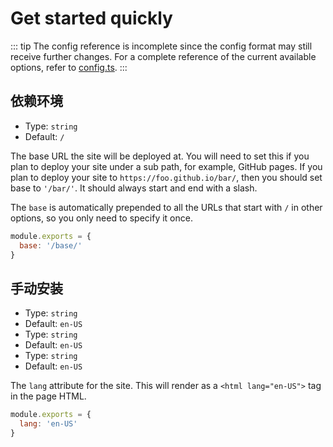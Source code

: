 # Get started quickly

::: tip
The config reference is incomplete since the config format may still receive further changes. For a complete reference of the current available options, refer to [config.ts](https://github.com/vuejs/vitepress/blob/master/src/node/config.ts#L15).
:::

## 依赖环境

- Type: `string`
- Default: `/`

The base URL the site will be deployed at. You will need to set this if you plan to deploy your site under a sub path, for example, GitHub pages. If you plan to deploy your site to `https://foo.github.io/bar/`, then you should set base to `'/bar/'`. It should always start and end with a slash.

The `base` is automatically prepended to all the URLs that start with `/` in other options, so you only need to specify it once.

```js
module.exports = {
  base: '/base/'
}
```

## 手动安装

- Type: `string`
- Default: `en-US`
- Type: `string`
- Default: `en-US`
- Type: `string`
- Default: `en-US`

The `lang` attribute for the site. This will render as a `<html lang="en-US">` tag in the page HTML.

```js
module.exports = {
  lang: 'en-US'
}
```

